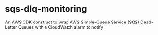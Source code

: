 # sqs-dlq-monitoring
An AWS CDK construct to wrap AWS Simple-Queue Service (SQS) Dead-Letter Queues with a CloudWatch alarm to notify 
